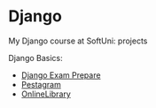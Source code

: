 # Django

My Django course at SoftUni: projects

Django Basics:
  - [Django Exam Prepare](djangoProject1)
  - [Pestagram](Petstagram)
  - [OnlineLibrary](OnlineLibrary)
